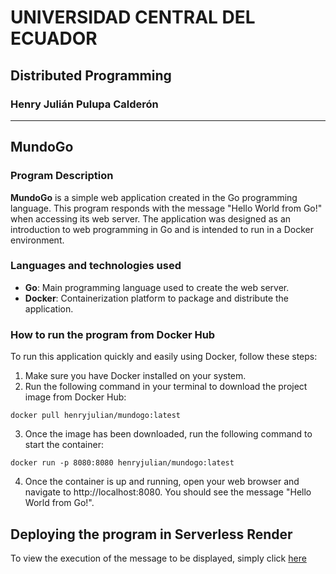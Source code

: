 # UNIVERSIDAD CENTRAL DEL ECUADOR
## Distributed Programming
### Henry Julián Pulupa Calderón

---

## MundoGo

### Program Description
**MundoGo** is a simple web application created in the Go programming language. This program responds with the message "Hello World from Go!" when accessing its web server. The application was designed as an introduction to web programming in Go and is intended to run in a Docker environment.

### Languages ​​and technologies used
- **Go**: Main programming language used to create the web server.
- **Docker**: Containerization platform to package and distribute the application.

### How to run the program from Docker Hub

To run this application quickly and easily using Docker, follow these steps:

1. Make sure you have Docker installed on your system.
2. Run the following command in your terminal to download the project image from Docker Hub:

```
docker pull henryjulian/mundogo:latest
```

3. Once the image has been downloaded, run the following command to start the container:
```
docker run -p 8080:8080 henryjulian/mundogo:latest
```

4. Once the container is up and running, open your web browser and navigate to http://localhost:8080. You should see the message "Hello World from Go!".

## Deploying the program in Serverless Render
To view the execution of the message to be displayed, simply click [here](https://mundogo.onrender.com)
